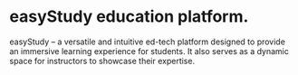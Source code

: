 # easyStudy education platform.
easyStudy – a versatile and intuitive ed-tech platform designed to provide an immersive learning experience for students. 
It also serves as a dynamic space for instructors to showcase their expertise.
